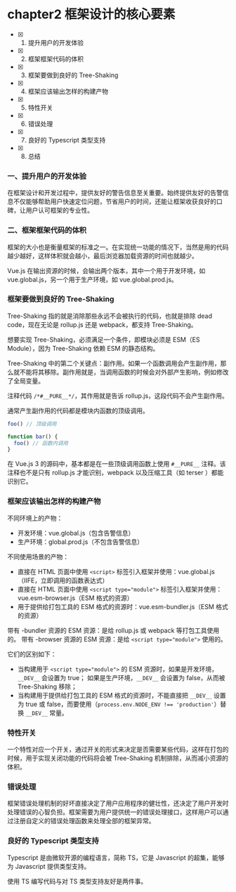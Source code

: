 # chapter2 框架设计的核心要素

- [x] 1. 提升用户的开发体验
- [x] 2. 框架框架代码的体积
- [x] 3. 框架要做到良好的 Tree-Shaking
- [x] 4. 框架应该输出怎样的构建产物
- [x] 5. 特性开关
- [x] 6. 错误处理
- [x] 7. 良好的 Typescript 类型支持
- [x] 8. 总结

### 一、提升用户的开发体验

在框架设计和开发过程中，提供友好的警告信息至关重要。始终提供友好的告警信息不仅能够帮助用户快速定位问题，节省用户的时间，还能让框架收获良好的口碑，让用户认可框架的专业性。

### 二、框架框架代码的体积

框架的大小也是衡量框架的标准之一。在实现统一功能的情况下，当然是用的代码越少越好，这样体积就会越小，最后浏览器加载资源的时间也就越少。

Vue.js 在输出资源的时候，会输出两个版本，其中一个用于开发环境，如 vue.global.js，另一个用于生产环境，如 vue.global.prod.js。

### 框架要做到良好的 Tree-Shaking

Tree-Shaking 指的就是消除那些永远不会被执行的代码，也就是排除 dead code，现在无论是 rollup.js 还是 webpack，都支持 Tree-Shaking。

想要实现 Tree-Shaking，必须满足一个条件，即模块必须是 ESM（ES Module），因为 Tree-Shaking 依赖 ESM 的静态结构。

Tree-Shaking 中的第二个关键点：副作用。如果一个函数调用会产生副作用，那么就不能将其移除。副作用就是，当调用函数的时候会对外部产生影响，例如修改了全局变量。

注释代码 `/*#__PURE__*/`，其作用就是告诉 rollup.js，这段代码不会产生副作用。

通常产生副作用的代码都是模块内函数的顶级调用。

```js
foo() // 顶级调用

function bar() {
  foo() // 函数内调用
}
```

在 Vue.js 3 的源码中，基本都是在一些顶级调用函数上使用 `#__PURE__` 注释。该注释也不是只有 rollup.js 才能识别，webpack 以及压缩工具（如 terser ）都能识别它。

### 框架应该输出怎样的构建产物

不同环境上的产物：

- 开发环境：vue.global.js（包含告警信息）
- 生产环境：global.prod.js（不包含告警信息）

不同使用场景的产物：

- 直接在 HTML 页面中使用 `<script>` 标签引入框架并使用：vue.global.js（IIFE，立即调用的函数表达式）
- 直接在 HTML 页面中使用 `<script type="module">` 标签引入框架并使用：vue.esm-browser.js（ESM 格式的资源）
- 用于提供给打包工具的 ESM 格式的资源时：vue.esm-bundler.js（ESM 格式的资源）

带有 -bundler 资源的 ESM 资源：是给 rollup.js 或 webpack 等打包工具使用的。
带有 -browser 资源的 ESM 资源：是给 `<script type="module">` 使用的。

它们的区别如下：

- 当构建用于  `<script type="module">` 的 ESM 资源时，如果是开发环境，`__DEV__` 会设置为 true； 如果是生产环境，`__DEV__` 会设置为 false，从而被 Tree-Shaking 移除； 
- 当构建用于提供给打包工具的 ESM 格式的资源时，不能直接把 `__DEV__` 设置为 true 或 false，而要使用（`process.env.NODE_ENV !== 'production'`）替换 `__DEV__` 常量。

### 特性开关

一个特性对应一个开关，通过开关的形式来决定是否需要某些代码，这样在打包的时候，用于实现关闭功能的代码将会被 Tree-Shaking 机制排除，从而减小资源的体积。

### 错误处理

框架错误处理机制的好坏直接决定了用户应用程序的健壮性，还决定了用户开发时处理错误的心智负担。框架需要为用户提供统一的错误处理接口，这样用户可以通过注册自定义的错误处理函数来处理全部的框架异常。

### 良好的 Typescript 类型支持

Typescript 是由微软开源的编程语言，简称 TS，它是 Javascript 的超集，能够为 Javascript 提供类型支持。

使用 TS 编写代码与对 TS 类型支持友好是两件事。
